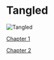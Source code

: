 # Tangled

![Tangled](https://ohmy.disney.com/wp-content/uploads/2013/07/Tangled-Header.jpg)

[Chapter 1](Chapter01.md)

[Chapter 2](Chapter02.md)
    
